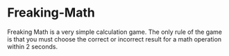 # Freaking-Math
Freaking Math is a very simple calculation game. The only rule of the game is that you must choose the correct or incorrect result for a math operation within 2 seconds.

